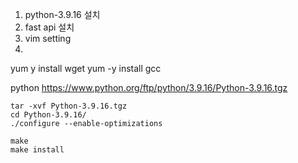 1. python-3.9.16 설치
2. fast api 설치
3. vim setting
4. 
yum  y install wget
yum -y install gcc

python https://www.python.org/ftp/python/3.9.16/Python-3.9.16.tgz

```
tar -xvf Python-3.9.16.tgz
cd Python-3.9.16/
./configure --enable-optimizations

make
make install
```
